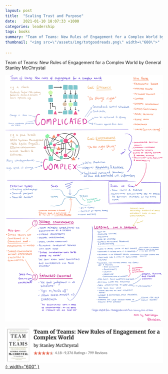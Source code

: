 ```yaml
---
layout: post
title:  "Scaling Trust and Purpose"
date:   2021-01-10 18:07:33 +1000
categories: leadership
tags: books
summary: "Team of Teams: New Rules of Engagement for a Complex World by General Stanley McChrystal"
thumbnail: "<img src=\"/assets/img/totgoodreads.png\" width=\"600\">"

---
```


Team of Teams: New Rules of Engagement for a Complex World by General Stanley McChrystal

![Notes for Team of Teams][notes]

[![Book][goodreads]{: width="600" }][source]


[notes]: /assets/img/teamofteams.png
[source]: https://www.goodreads.com/book/show/22529127-team-of-teams
[goodreads]: /assets/img/totgoodreads.png
